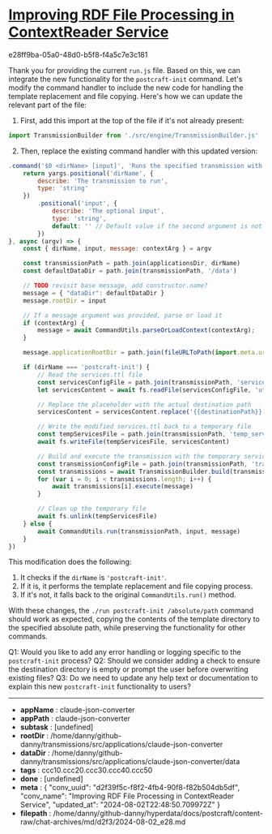 # [Improving RDF File Processing in ContextReader Service](https://claude.ai/chat/d2f39f5c-f8f2-4fb4-90f8-f82b504db5df)

e28ff9ba-05a0-48d0-b5f8-f4a5c7e3c181

 Thank you for providing the current `run.js` file. Based on this, we can integrate the new functionality for the `postcraft-init` command. Let's modify the command handler to include the new code for handling the template replacement and file copying. Here's how we can update the relevant part of the file:

1. First, add this import at the top of the file if it's not already present:

```javascript
import TransmissionBuilder from './src/engine/TransmissionBuilder.js'
```

2. Then, replace the existing command handler with this updated version:

```javascript
.command('$0 <dirName> [input]', 'Runs the specified transmission with optional input value', (yargs) => {
    return yargs.positional('dirName', {
        describe: 'The transmission to run',
        type: 'string'
    })
        .positional('input', {
            describe: 'The optional input',
            type: 'string',
            default: '' // Default value if the second argument is not provided
        })
}, async (argv) => {
    const { dirName, input, message: contextArg } = argv

    const transmissionPath = path.join(applicationsDir, dirName)
    const defaultDataDir = path.join(transmissionPath, '/data')

    // TODO revisit base message, add constructor.name?
    message = { "dataDir": defaultDataDir }
    message.rootDir = input

    // If a message argument was provided, parse or load it
    if (contextArg) {
        message = await CommandUtils.parseOrLoadContext(contextArg);
    }

    message.applicationRootDir = path.join(fileURLToPath(import.meta.url), '../', transmissionPath)

    if (dirName === 'postcraft-init') {
        // Read the services.ttl file
        const servicesConfigFile = path.join(transmissionPath, 'services.ttl')
        let servicesContent = await fs.readFile(servicesConfigFile, 'utf8')

        // Replace the placeholder with the actual destination path
        servicesContent = servicesContent.replace('{{destinationPath}}', input)

        // Write the modified services.ttl back to a temporary file
        const tempServicesFile = path.join(transmissionPath, 'temp_services.ttl')
        await fs.writeFile(tempServicesFile, servicesContent)

        // Build and execute the transmission with the temporary services file
        const transmissionConfigFile = path.join(transmissionPath, 'transmission.ttl')
        const transmissions = await TransmissionBuilder.build(transmissionConfigFile, tempServicesFile)
        for (var i = 0; i < transmissions.length; i++) {
            await transmissions[i].execute(message)
        }

        // Clean up the temporary file
        await fs.unlink(tempServicesFile)
    } else {
        await CommandUtils.run(transmissionPath, input, message)
    }
})
```

This modification does the following:

1. It checks if the `dirName` is `'postcraft-init'`.
2. If it is, it performs the template replacement and file copying process.
3. If it's not, it falls back to the original `CommandUtils.run()` method.

With these changes, the `./run postcraft-init /absolute/path` command should work as expected, copying the contents of the template directory to the specified absolute path, while preserving the functionality for other commands.

Q1: Would you like to add any error handling or logging specific to the `postcraft-init` process?
Q2: Should we consider adding a check to ensure the destination directory is empty or prompt the user before overwriting existing files?
Q3: Do we need to update any help text or documentation to explain this new `postcraft-init` functionality to users?

---

* **appName** : claude-json-converter
* **appPath** : claude-json-converter
* **subtask** : [undefined]
* **rootDir** : /home/danny/github-danny/transmissions/src/applications/claude-json-converter
* **dataDir** : /home/danny/github-danny/transmissions/src/applications/claude-json-converter/data
* **tags** : ccc10.ccc20.ccc30.ccc40.ccc50
* **done** : [undefined]
* **meta** : {
  "conv_uuid": "d2f39f5c-f8f2-4fb4-90f8-f82b504db5df",
  "conv_name": "Improving RDF File Processing in ContextReader Service",
  "updated_at": "2024-08-02T22:48:50.709972Z"
}
* **filepath** : /home/danny/github-danny/hyperdata/docs/postcraft/content-raw/chat-archives/md/d2f3/2024-08-02_e28.md